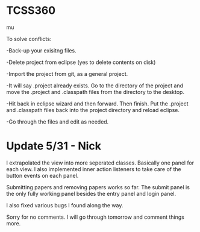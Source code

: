 TCSS360
=======

mu

To solve conflicts:

-Back-up your exisitng files.

-Delete project from eclipse (yes to delete contents on disk)

-Import the project from git, as a general project.

-It will say .project already exists. Go to the directory of the project and move the .project and .classpath files from the directory to the desktop.

-Hit back in eclipse wizard and then forward. Then finish. Put the .project and .classpath files back into the project directory and reload eclipse.

-Go through the files and edit as needed.

Update 5/31 - Nick
==================
I extrapolated the view into more seperated classes. Basically one panel for each view. I also implemented inner action listeners to take care of the button events on each panel.

Submitting papers and removing papers works so far. The submit panel is the only fully working panel besides the entry panel and login panel.

I also fixed various bugs I found along the way.

Sorry for no comments. I will go through tomorrow and comment things more.
